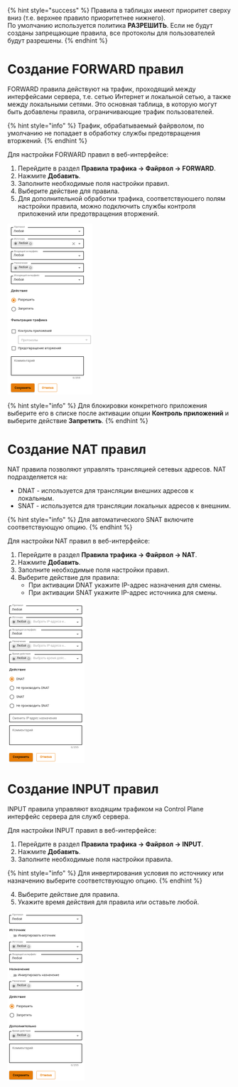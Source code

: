
{% hint style="success" %}
Правила в таблицах имеют приоритет сверху вниз (т.е. верхнее правило приоритетнее нижнего). \
По умолчанию используется политика **РАЗРЕШИТЬ**. Если не будут созданы запрещающие правила, все протоколы для пользователей будут разрешены.
{% endhint %}


# Создание FORWARD правил

FORWARD правила действуют на трафик, проходящий между интерфейсами сервера, т.е. сетью Интернет и локальной сетью, а также между локальными сетями. Это основная таблица, в которую могут быть добавлены правила, ограничивающие трафик пользователей.

{% hint style="info" %}
Трафик, обрабатываемый файрволом, по умолчанию не попадает в обработку службы предотвращения вторжений.
{% endhint %}

Для настройки FORWARD правил в веб-интерфейсе:
1. Перейдите в раздел **Правила трафика -> Файрвол -> FORWARD**.
2. Нажмите **Добавить**.
3. Заполните необходимые поля настройки правил.
4. Выберите действие для правила.
5. Для дополнительной обработки трафика, соответствуюшего полям настройки правила, можно подключить службы контроля приложений или предотвращения вторжений.

![](../../.gitbook/assets/firewall1.png)

{% hint style="info" %}
Для блокировки конкретного приложения выберите его в списке после активации опции **Контроль приложений** и выберите действие **Запретить**.
{% endhint %}

# Создание NAT правил

NAT правила позволяют управлять трансляцией сетевых адресов. NAT подразделяется на:
* DNAT - используется для трансляции внешних адресов к локальным. 
* SNAT - используется для трансляции локальных адресов к внешним.

{% hint style="info" %}
Для автоматического SNAT включите соответствующую опцию.
{% endhint %}

Для настройки NAT правил в веб-интерфейсе:
1. Перейдите в раздел **Правила трафика -> Файрвол -> NAT**.
2. Нажмите **Добавить**.
3. Заполните необходимые поля настройки правил.
4. Выберите действие для правила:
   * При активации DNAT укажите IP-адрес назначения для смены.
   * При активации SNAT укажите IP-адрес источника для смены.

![](../../.gitbook/assets/firewall2.png)

# Создание INPUT правил

INPUT правила управляют входящим трафиком на Control Plane интерфейс сервера для служб сервера.

Для настройки INPUT правил в веб-интерфейсе:

1. Перейдите в раздел **Правила трафика -> Файрвол -> INPUT**.
2. Нажмите **Добавить**.
3. Заполните необходимые поля настройки правила.

{% hint style="info" %}
Для инвертирования условия по источнику или назначению выберите соответствующую опцию.
{% endhint %}

4. Выберите действие для правила.
5. Укажите время действия для правила или оставьте любой.

![](../../.gitbook/assets/firewall3.png)